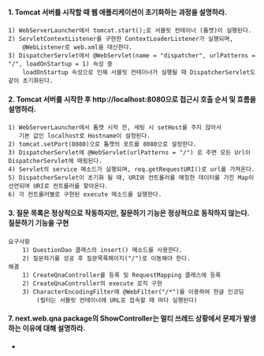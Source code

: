#### 1. Tomcat 서버를 시작할 때 웹 애플리케이션이 초기화하는 과정을 설명하라.
    1) WebServerLauncher에서 tomcat.start();로 서블릿 컨테이너 (톰캣)이 실행된다.
    2) ServletContextListener를 구현한 ContextLoaderListener가 실행되며,
        @WebListener로 web.xml을 대신한다.
    3) DispatcherServlet에서 @WebServlet(name = "dispatcher", urlPatterns = "/", loadOnStartup = 1) 속성 중
        loadOnStartup 속성으로 인해 서블릿 컨테이너가 실행될 때 DispatcherServlet도 같이 초기화된다.

#### 2. Tomcat 서버를 시작한 후 http://localhost:8080으로 접근시 호출 순서 및 흐름을 설명하라.
    1) WebServerLauncher에서 톰캣 시작 전, 세팅 시 setHost를 주지 않아서
       기본 값인 localhost로 Hostname이 설정된다.
    2) tomcat.setPort(8080)으로 톰캣의 포트를 8080으로 설정한다.
    3) DispatcherServlet에 @WebServlet(urlPatterns = "/") 로 주면 모든 Url이 DispatcherServlet에 매핑된다.
    4) Servlet의 service 메소드가 실행되며, req.getRequestURI()로 url를 가져온다.
    5) DispatcherServlet이 초기화 될 때, URI와 컨트롤러를 매칭한 데이터를 가진 Map이 선언되며 URI로 컨트롤러를 찾아온다.
    6) 각 컨트롤러별로 구현된 execute 메소드를 실행한다.

#### 3. 질문 목록은 정상적으로 작동하지만, 질문하기 기능은 정상적으로 동작하지 않는다. 질문하기 기능을 구현
    요구사항
        1) QuestionDao 클래스의 insert() 메소드를 사용한다.
        2) 질문하기를 성공 후 질문목록페이지("/")로 이동해야 한다.
    해결
        1) CreateQnaController를 등록 및 RequestMapping 클래스에 등록
        2) CreateQnaController의 execute 로직 구현
        3) CharacterEncodingFilter에 @WebFilter("/*")를 이용하여 한글 인코딩
            (필터는 서블릿 컨테이너에 URL로 접속할 때 마다 실행된다)
        
#### 7. next.web.qna package의 ShowController는 멀티 쓰레드 상황에서 문제가 발생하는 이유에 대해 설명하라.
* 

